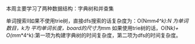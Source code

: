 本周主要学习了两种数据结构：字典树和并查集

单词搜索II如果不使用trie树，直接dfs搜索的话复杂度为：O(N*m*m*4^k):N 为单词数目，k为
平均单词长度，board的尺寸为m*m
如果使用trie树的话，O(N*k)+ O(m*m*4^k):第一项为构建字典树的时间复杂度，第二项为dfs的时间复杂度。
